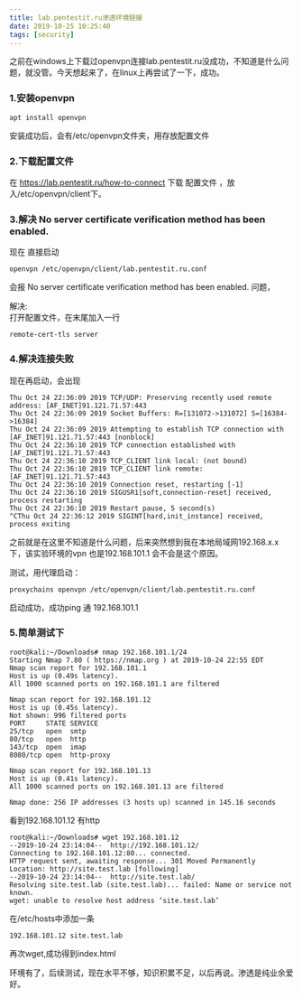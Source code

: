 ```yaml
---
title: lab.pentestit.ru渗透环境链接
date: 2019-10-25 10:25:40
tags: [security]
---
```



之前在windows上下载过openvpn连接lab.pentestit.ru没成功，不知道是什么问题，就没管。今天想起来了，在linux上再尝试了一下，成功。

### 1.安装openvpn

```
apt install openvpn
```

安装成功后，会有/etc/openvpn文件夹，用存放配置文件

### 2.下载配置文件

在 https://lab.pentestit.ru/how-to-connect 下载 配置文件 ，放入/etc/openvpn/client下。

### 3.解决 No server certificate verification method has been enabled.

现在 直接启动
```
openvpn /etc/openvpn/client/lab.pentestit.ru.conf
```
会报 No server certificate verification method has been enabled. 问题，

解决:<br>
打开配置文件，在末尾加入一行

```
remote-cert-tls server
```

### 4.解决连接失败

现在再启动，会出现
```
Thu Oct 24 22:36:09 2019 TCP/UDP: Preserving recently used remote address: [AF_INET]91.121.71.57:443
Thu Oct 24 22:36:09 2019 Socket Buffers: R=[131072->131072] S=[16384->16384]
Thu Oct 24 22:36:09 2019 Attempting to establish TCP connection with [AF_INET]91.121.71.57:443 [nonblock]
Thu Oct 24 22:36:10 2019 TCP connection established with [AF_INET]91.121.71.57:443
Thu Oct 24 22:36:10 2019 TCP_CLIENT link local: (not bound)
Thu Oct 24 22:36:10 2019 TCP_CLIENT link remote: [AF_INET]91.121.71.57:443
Thu Oct 24 22:36:10 2019 Connection reset, restarting [-1]
Thu Oct 24 22:36:10 2019 SIGUSR1[soft,connection-reset] received, process restarting
Thu Oct 24 22:36:10 2019 Restart pause, 5 second(s)
^CThu Oct 24 22:36:12 2019 SIGINT[hard,init_instance] received, process exiting

```

之前就是在这里不知道是什么问题，后来突然想到我在本地局域网192.168.x.x下，该实验环境的vpn 也是192.168.101.1 会不会是这个原因。

测试，用代理启动：

```
proxychains openvpn /etc/openvpn/client/lab.pentestit.ru.conf

```

启动成功，成功ping 通 192.168.101.1

### 5.简单测试下

```
root@kali:~/Downloads# nmap 192.168.101.1/24
Starting Nmap 7.80 ( https://nmap.org ) at 2019-10-24 22:55 EDT
Nmap scan report for 192.168.101.1
Host is up (0.49s latency).
All 1000 scanned ports on 192.168.101.1 are filtered

Nmap scan report for 192.168.101.12
Host is up (0.45s latency).
Not shown: 996 filtered ports
PORT     STATE SERVICE
25/tcp   open  smtp
80/tcp   open  http
143/tcp  open  imap
8080/tcp open  http-proxy

Nmap scan report for 192.168.101.13
Host is up (0.41s latency).
All 1000 scanned ports on 192.168.101.13 are filtered

Nmap done: 256 IP addresses (3 hosts up) scanned in 145.16 seconds

```

看到192.168.101.12 有http

```
root@kali:~/Downloads# wget 192.168.101.12
--2019-10-24 23:14:04--  http://192.168.101.12/
Connecting to 192.168.101.12:80... connected.
HTTP request sent, awaiting response... 301 Moved Permanently
Location: http://site.test.lab [following]
--2019-10-24 23:14:04--  http://site.test.lab/
Resolving site.test.lab (site.test.lab)... failed: Name or service not known.
wget: unable to resolve host address ‘site.test.lab’

```

在/etc/hosts中添加一条
```
192.168.101.12 site.test.lab
```

再次wget,成功得到index.html


环境有了，后续测试，现在水平不够，知识积累不足，以后再说。渗透是纯业余爱好。
